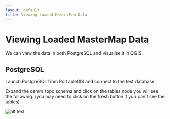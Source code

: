 ```yaml
---
layout: default
title: Viewing Loaded MasterMap Data
---
```


# Viewing Loaded MasterMap Data #
We can view the data in both PostgreSQL and visualise it in QGIS.

## PostgreSQL ##

Launch PostgreSQL from PortableGIS and connect to the test database.

Expand the osmm_topo schema and click on the tables node you will see the following. (you may need to click on the fresh button if you can't see the tables)

![alt text](http://aileenh.github.io/images/image15.JPG "Mastermap tables in PostgreSQLr")

